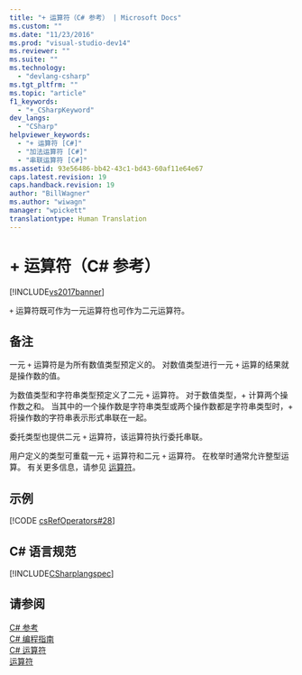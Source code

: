 ```yaml
---
title: "+ 运算符（C# 参考） | Microsoft Docs"
ms.custom: ""
ms.date: "11/23/2016"
ms.prod: "visual-studio-dev14"
ms.reviewer: ""
ms.suite: ""
ms.technology: 
  - "devlang-csharp"
ms.tgt_pltfrm: ""
ms.topic: "article"
f1_keywords: 
  - "+_CSharpKeyword"
dev_langs: 
  - "CSharp"
helpviewer_keywords: 
  - "+ 运算符 [C#]"
  - "加法运算符 [C#]"
  - "串联运算符 [C#]"
ms.assetid: 93e56486-bb42-43c1-bd43-60af11e64e67
caps.latest.revision: 19
caps.handback.revision: 19
author: "BillWagner"
ms.author: "wiwagn"
manager: "wpickett"
translationtype: Human Translation
---
```

# + 运算符（C# 参考）
[!INCLUDE[vs2017banner](../../../csharp/includes/vs2017banner.md)]

`+` 运算符既可作为一元运算符也可作为二元运算符。  
  
## 备注  
 一元 `+` 运算符是为所有数值类型预定义的。  对数值类型进行一元 `+` 运算的结果就是操作数的值。  
  
 为数值类型和字符串类型预定义了二元 `+` 运算符。  对于数值类型，\+ 计算两个操作数之和。  当其中的一个操作数是字符串类型或两个操作数都是字符串类型时，\+ 将操作数的字符串表示形式串联在一起。  
  
 委托类型也提供二元 `+` 运算符，该运算符执行委托串联。  
  
 用户定义的类型可重载一元 `+` 运算符和二元 `+` 运算符。  在枚举时通常允许整型运算。  有关更多信息，请参见 [运算符](../../../csharp/language-reference/keywords/operator.md)。  
  
## 示例  
 [!CODE [csRefOperators#28](../CodeSnippet/VS_Snippets_VBCSharp/csrefOperators#28)]  
  
## C\# 语言规范  
 [!INCLUDE[CSharplangspec](../../../csharp/language-reference/keywords/includes/csharplangspec_md.md)]  
  
## 请参阅  
 [C\# 参考](../../../csharp/language-reference/index.md)   
 [C\# 编程指南](../../../csharp/programming-guide/index.md)   
 [C\# 运算符](../../../csharp/language-reference/operators/index.md)   
 [运算符](../../../csharp/language-reference/keywords/operator.md)